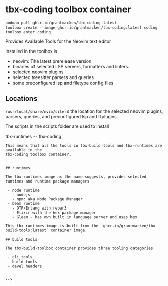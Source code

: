 # tbx-coding toolbox container

```
podman pull ghcr.io/grantmacken/tbx-coding:latest
toolbox create --image ghcr.io/grantmacken/tbx-coding:latest coding
toolbox enter coding
```

Provides Available Tools for the Neovim text editor

Installed in the toolbox is

 - neovim: The latest prerelease version
 - binaries of selected LSP servers, formatters and linters.
 - selected neovim plugins
 - selected treesitter parsers and queries
 - some preconfigured lsp and filetype config files

## Locations

`/usr/local/share/nvim/site` is the location for
the selected neovim plugins, parsers, queries, and preconfigured lsp and ftplugins

The scripts in the scripts folder are used to install

<!-- 
TODO
## Mason

mason is a neovim packea


This toolbox is built **from** 2 other containers.
These containers are built in sequence.

```
 tbx-build-tools --> tbx-runtimes -- tbx-coding
```
This means that all the tools in tbx-build-tools and tbx-runtimes are available in the
tbx-coding toolbox container.


## runtimes

The tbx-runtimes image as the name suggests, provides selected runtimes and runtime package managers

 - node runtime
   - nodejs
   - npm: aka Node Package Manager
 - beam runtime
   - OTP/Erlang with rebar3
   - Elixir with the hex package manager
   - Gleam - has own built in language server and uses hex

This tbx-runtimes image is built from the `ghcr.io/grantmacken/tbx-build-tools:latest` container image.

## build tools 

The tbx-build-toolbox container provides three tooling categories

 - cli tools
 - build tools
 - devel headers


-->






